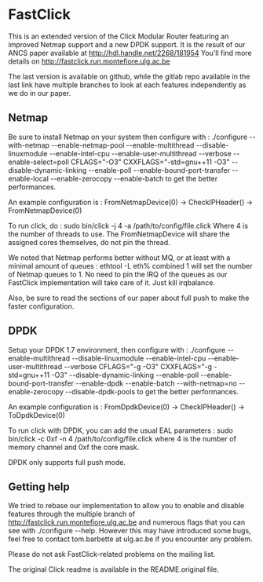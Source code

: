 FastClick
=========
This is an extended version of the Click Modular Router featuring an
improved Netmap support and a new DPDK support. It is the result of
our ANCS paper available at http://hdl.handle.net/2268/181954
You'll find more details on http://fastclick.run.montefiore.ulg.ac.be

The last version is available on github, while the gitlab repo available
in the last link have multiple branches to look at each features
independently as we do in our paper.

Netmap
------
Be sure to install Netmap on your system then configure with :
./configure --with-netmap --enable-netmap-pool --enable-multithread --disable-linuxmodule --enable-intel-cpu --enable-user-multithread --verbose --enable-select=poll CFLAGS="-O3" CXXFLAGS="-std=gnu++11 -O3"  --disable-dynamic-linking --enable-poll --enable-bound-port-transfer --enable-local --enable-zerocopy --enable-batch
to get the better performances.

An example configuration is :
FromNetmapDevice(0) -> CheckIPHeader() -> FromNetmapDevice(0)

To run click, do :
sudo bin/click -j 4 -a /path/to/config/file.click
Where 4 is the number of threads to use. The FromNetmapDevice will share the assigned cores themselves, do not pin the thread.

We noted that Netmap performs better without MQ, or at least with a minimal amount of queues :
ethtool -L eth% combined 1
will set the number of Netmap queues to 1. No need to pin the IRQ of the queues as our FastClick implementation will
take care of it. Just kill irqbalance.

Also, be sure to read the sections of our paper about full push to make the faster configuration.

DPDK
----
Setup your DPDK 1.7 environment, then configure with :
./configure --enable-multithread --disable-linuxmodule --enable-intel-cpu --enable-user-multithread --verbose CFLAGS="-g -O3" CXXFLAGS="-g -std=gnu++11 -O3" --disable-dynamic-linking --enable-poll --enable-bound-port-transfer --enable-dpdk --enable-batch --with-netmap=no --enable-zerocopy --disable-dpdk-pools
to get the better performances.

An example configuration is :
FromDpdkDevice(0) -> CheckIPHeader() -> ToDpdkDevice(0)

To run click with DPDK, you can add the usual EAL parameters :
sudo bin/click -c 0xf -n 4 /path/to/config/file.click
where 4 is the number of memory channel and 0xf the core mask.

DPDK only supports full push mode.

Getting help
------------
We tried to rebase our implementation to allow you to enable and disable features through
the multiple branch of http://fastclick.run.montefiore.ulg.ac.be and numerous flags that
you can see with ./configure --help. However this may have introduced some bugs, feel free
to contact tom.barbette at ulg.ac.be if you encounter any problem.

Please do not ask FastClick-related problems on the mailing list.

The original Click readme is available in the README.original file.
